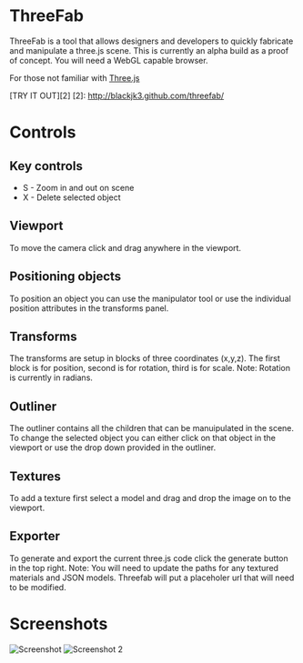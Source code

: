 ThreeFab	
=============

ThreeFab is a tool that allows designers and developers to quickly fabricate and manipulate a three.js scene.  This is currently an alpha build as a proof of concept. You will need a WebGL capable browser.

For those not familiar with [Three.js][1] 

[1]: https://github.com/mrdoob/three.js

[TRY IT OUT][2]
[2]: http://blackjk3.github.com/threefab/

Controls
=============

Key controls
-------------
* S - Zoom in and out on scene
* X - Delete selected object

Viewport
-------------
To move the camera click and drag anywhere in the viewport.  

Positioning objects
-------------
To position an object you can use the manipulator tool or use the individual position attributes in the transforms panel.

Transforms
-------------
The transforms are setup in blocks of three coordinates (x,y,z).  The first block is for position, second is for rotation, third is for scale.  Note: Rotation is currently in radians. 

Outliner
-------------
The outliner contains all the children that can be manuipulated in the scene. To change the selected object you can either click on that object in the viewport or use the drop down provided in the outliner.

Textures
-------------
To add a texture first select a model and drag and drop the image on to the viewport.

Exporter
-------------
To generate and export the current three.js code click the generate button in the top right.  Note: You will need to update the paths for any textured materials and JSON models.  Threefab will put a placeholer url that will need to be modified.

Screenshots
=============
![Screenshot](http://blackjk3.github.com/threefab/assets/screenie0.jpg)
![Screenshot 2](http://blackjk3.github.com/threefab/assets/screenie1.jpg)